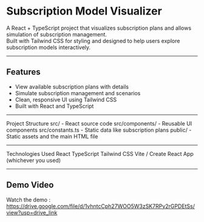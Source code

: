 # Subscription Model Visualizer

A React + TypeScript project that visualizes subscription plans and allows simulation of subscription management.  
Built with Tailwind CSS for styling and designed to help users explore subscription models interactively.

---

## Features

- View available subscription plans with details
- Simulate subscription management and scenarios
- Clean, responsive UI using Tailwind CSS
- Built with React and TypeScript

---
Project Structure
src/ - React source code
src/components/ - Reusable UI components
src/constants.ts - Static data like subscription plans
public/ - Static assets and the main HTML file

---
Technologies Used
React
TypeScript
Tailwind CSS
Vite / Create React App (whichever you used)

---
## Demo Video
Watch the demo : https://drive.google.com/file/d/1vhntcCph27WOO5W3zSK7RPy2rGPDEtSs/view?usp=drive_link
